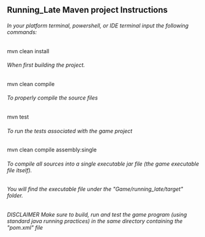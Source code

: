 ## Running_Late Maven project Instructions

###### In your platform terminal, powershell, or IDE terminal input the following commands:
mvn clean install

###### When first building the project.
mvn clean compile

###### To properly compile the source files
mvn test

###### To run the tests associated with the game project 
mvn clean compile assembly:single 

###### To compile all sources into a single executable jar file (the game executable file itself).
###### You will find the executable file under the "Game/running_late/target" folder.

###### DISCLAIMER Make sure to build, run and test the game program (using standard java running practices) in the same directory containing the "pom.xml" file
